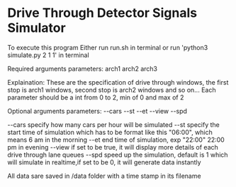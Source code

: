 # Drive Through Detector Signals Simulator

To execute this program
Either run run.sh in terminal or run 'python3 simulate.py 2 1 1' in terminal

Required arguments parameters:
arch1 arch2 arch3 

Explaination:
These are the specification of drive through windows, the first stop is arch1 windows, second stop is arch2 windows and so on...
Each parameter should be a int from 0 to 2, min of 0 and max of 2


Optional arguments parameters:
--cars   --st   --et   --view   --spd

--cars 		specify how many cars per hour will be simulated
--st 		specify the start time of simulation which has to be format like this "06:00", which means 6 am in the morning
--et 		end time of simulation, exp "22:00" 22:00 pm in evening
--view 		if set to be true, it will display more details of each drive through lane queues
--spd		speed up the simulation, default is 1 which will simulate in realtime,if set to be 0, it will generate data instantly

All data sare saved in /data folder with a time stamp in its filename

